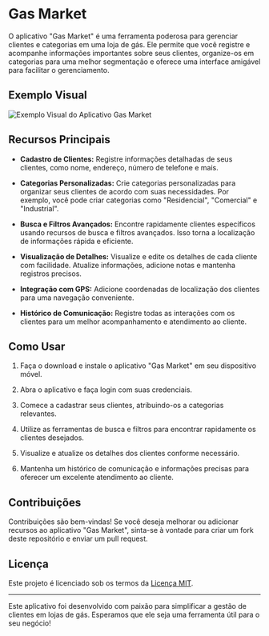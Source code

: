 # Gas Market

O aplicativo "Gas Market" é uma ferramenta poderosa para gerenciar clientes e categorias em uma loja de gás. Ele permite que você registre e acompanhe informações importantes sobre seus clientes, organize-os em categorias para uma melhor segmentação e oferece uma interface amigável para facilitar o gerenciamento.

## Exemplo Visual

![Exemplo Visual do Aplicativo Gas Market]("./src/assets/viewsite.png")

## Recursos Principais

- **Cadastro de Clientes:** Registre informações detalhadas de seus clientes, como nome, endereço, número de telefone e mais.

- **Categorias Personalizadas:** Crie categorias personalizadas para organizar seus clientes de acordo com suas necessidades. Por exemplo, você pode criar categorias como "Residencial", "Comercial" e "Industrial".

- **Busca e Filtros Avançados:** Encontre rapidamente clientes específicos usando recursos de busca e filtros avançados. Isso torna a localização de informações rápida e eficiente.

- **Visualização de Detalhes:** Visualize e edite os detalhes de cada cliente com facilidade. Atualize informações, adicione notas e mantenha registros precisos.

- **Integração com GPS:** Adicione coordenadas de localização dos clientes para uma navegação conveniente.

- **Histórico de Comunicação:** Registre todas as interações com os clientes para um melhor acompanhamento e atendimento ao cliente.

## Como Usar

1. Faça o download e instale o aplicativo "Gas Market" em seu dispositivo móvel.

2. Abra o aplicativo e faça login com suas credenciais.

3. Comece a cadastrar seus clientes, atribuindo-os a categorias relevantes.

4. Utilize as ferramentas de busca e filtros para encontrar rapidamente os clientes desejados.

5. Visualize e atualize os detalhes dos clientes conforme necessário.

6. Mantenha um histórico de comunicação e informações precisas para oferecer um excelente atendimento ao cliente.

## Contribuições

Contribuições são bem-vindas! Se você deseja melhorar ou adicionar recursos ao aplicativo "Gas Market", sinta-se à vontade para criar um fork deste repositório e enviar um pull request.

## Licença

Este projeto é licenciado sob os termos da [Licença MIT](LICENSE).

---

Este aplicativo foi desenvolvido com paixão para simplificar a gestão de clientes em lojas de gás. Esperamos que ele seja uma ferramenta útil para o seu negócio!

